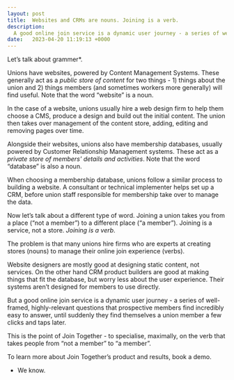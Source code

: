 ```yaml
---
layout: post
title:  Websites and CRMs are nouns. Joining is a verb.
description:
  A good online join service is a dynamic user journey - a series of well-framed, highly-relevant questions that prospective members find incredibly easy to answer, until suddenly they find themselves a union member a few clicks and taps later.
date:   2023-04-20 11:19:13 +0000
---
```


Let’s talk about grammer*.

Unions have websites, powered by Content Management Systems. These generally act as a *public store of content* for two things - 1) things about the union and 2) things members (and sometimes workers more generally) will find useful. Note that the word “website” is a noun.

In the case of a website, unions usually hire a web design firm to help them choose a CMS, produce a design and build out the initial content. The union then takes over management of the content store, adding, editing and removing pages over time.

Alongside their websites, unions also have membership databases, usually powered by Customer Relationship Management systems. These act as a *private store of members' details and activities*. Note that the word “database” is also a noun.

When choosing a membership database, unions follow a similar process to building a website. A consultant or technical implementer helps set up a CRM, before union staff responsible for membership take over to manage the data.

Now let’s talk about a different type of word. Joining a union takes you from a place (“not a member”) to a different place (“a member”). Joining is a service, not a store. *Joining is a verb*.

The problem is that many unions hire firms who are experts at creating stores (nouns) to manage their online join experience (verbs). 

Website designers are mostly good at designing static content, not services. On the other hand CRM product builders are good at making things that fit the database, but worry less about the user experience. Their systems aren’t designed for members to use directly.

But a good online join service is a dynamic user journey - a series of well-framed, highly-relevant questions that prospective members find incredibly easy to answer, until suddenly they find themselves a union member a few clicks and taps later.

This is the point of Join Together - to specialise, maximally, on the verb that takes people from “not a member” to “a member”. 

To learn more about Join Together’s product and results, book a demo. 

* We know.
